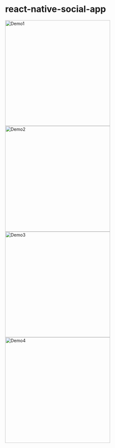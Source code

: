 # react-native-social-app

<img src="https://raw.githubusercontent.com/funnyjerry/react-native-social-app/master/images/1.PNG" alt="Demo1" width="340" />
<img src="https://raw.githubusercontent.com/funnyjerry/react-native-social-app/master/images/2.PNG" alt="Demo2" width="340" />
<img src="https://raw.githubusercontent.com/funnyjerry/react-native-social-app/master/images/3.PNG" alt="Demo3" width="340" />
<img src="https://raw.githubusercontent.com/funnyjerry/react-native-social-app/master/images/4.PNG" alt="Demo4" width="340" />
